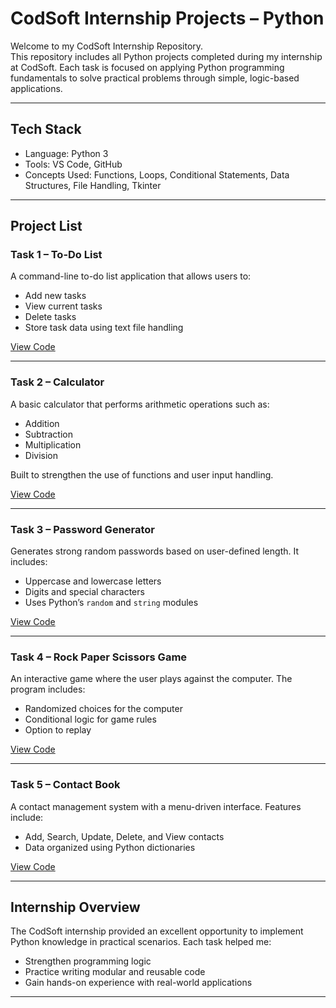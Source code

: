 # CodSoft Internship Projects – Python

Welcome to my CodSoft Internship Repository.  
This repository includes all Python projects completed during my internship at CodSoft. Each task is focused on applying Python programming fundamentals to solve practical problems through simple, logic-based applications.

---

## Tech Stack

- Language: Python 3
- Tools: VS Code, GitHub
- Concepts Used: Functions, Loops, Conditional Statements, Data Structures, File Handling, Tkinter

---

## Project List

### Task 1 – To-Do List
A command-line to-do list application that allows users to:
- Add new tasks
- View current tasks
- Delete tasks
- Store task data using text file handling

[View Code](https://github.com/Supriyaraj-ai/CodSoft/blob/main/To-do%20list.py)

---

### Task 2 – Calculator
A basic calculator that performs arithmetic operations such as:
- Addition
- Subtraction
- Multiplication
- Division

Built to strengthen the use of functions and user input handling.

[View Code](https://github.com/Supriyaraj-ai/CodSoft/blob/main/calculator.py)

---

### Task 3 – Password Generator
Generates strong random passwords based on user-defined length. It includes:
- Uppercase and lowercase letters
- Digits and special characters
- Uses Python’s `random` and `string` modules

[View Code](https://github.com/Supriyaraj-ai/CodSoft/blob/main/Password%20Generator.py)

---

### Task 4 – Rock Paper Scissors Game
An interactive game where the user plays against the computer. The program includes:
- Randomized choices for the computer
- Conditional logic for game rules
- Option to replay

[View Code](https://github.com/Supriyaraj-ai/CodSoft/blob/main/ROCK-PAPER-SCISSORS.PY)

---

### Task 5 – Contact Book
A contact management system with a menu-driven interface. Features include:
- Add, Search, Update, Delete, and View contacts
- Data organized using Python dictionaries

[View Code](https://github.com/Supriyaraj-ai/CodSoft/blob/main/CONTACTBOOK.PY)

---

## Internship Overview

The CodSoft internship provided an excellent opportunity to implement Python knowledge in practical scenarios. Each task helped me:
- Strengthen programming logic
- Practice writing modular and reusable code
- Gain hands-on experience with real-world applications

---
